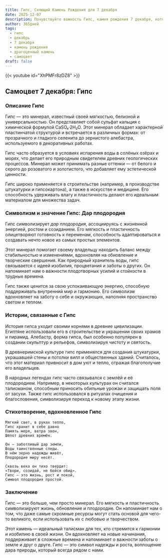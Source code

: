 ```yaml
---
title: Гипс, Сияющий Камень Рождения для 7 декабря
date: 2025-12-07
description: Почувствуйте важность Гипс, камня рождения 7 декабря, который символизирует Дар плодородия. Пусть его красота и значение осветят ваш день.
author: 365дней
tags:
  - гипс
  - декабрь
  - 7 декабря
  - камень рождения
  - драгоценный камень
  - самоцвет
draft: false
---
```


{{< youtube id="XhPMFr8zDZ8" >}}

## Самоцвет 7 декабря: Гипс

### Описание Гипс

Гипс — это минерал, известный своей мягкостью, белизной и универсальностью. Он представляет собой сульфат кальция с химической формулой CaSO₄·2H₂O. Этот минерал обладает характерной пластинчатой структурой и встречается в различных формах: от прозрачного и гладкого селенита до зернистого алебастра, используемого в декоративных работах.

Гипс часто образуется в условиях испарения воды в солёных озёрах и морях, что делает его природным свидетелем древних геологических процессов. Минерал может принимать разные оттенки — от белого и серого до розоватого и золотистого, что добавляет ему эстетической ценности.

Гипс широко применяется в строительстве (например, в производстве штукатурки и гипсокартона), а также в искусстве и медицине. Его способность удерживать влагу и пластичность делают его идеальным материалом для множества задач.

### Символизм и значение Гипс: Дар плодородия

Гипс символизирует _дар плодородия_, ассоциируясь с жизненной энергией, ростом и созиданием. Его мягкость и пластичность олицетворяют готовность к переменам, способность адаптироваться и создавать нечто новое из самых простых элементов.

Этот минерал помогает своему владельцу находить баланс между стабильностью и изменениями, вдохновляя на обновление и творческие свершения. Как природный хранитель воды, гипс связывается с идеей изобилия, процветания и заботы о других. Он напоминает нам о важности плодотворных усилий и стойкости в трудные времена.

Гипс также ценится за свою успокаивающую энергию, способную поддерживать внутренний мир и гармонию. Его символизм вдохновляет на заботу о себе и окружающих, наполняя пространство светом и теплом.

### Истории, связанные с Гипс

История гипса уходит своими корнями в древние цивилизации. Египтяне использовали его в строительстве и украшении своих храмов и пирамид. Алебастр, форма гипса, был особенно популярен в создании скульптур и рельефов, символизируя чистоту и святость.

В древнеримской культуре гипс применялся для создания штукатурки, украшавшей стены и потолки вилл и общественных зданий. Считалось, что этот материал привносит в дом уют и тепло, отражая благополучие его владельцев.

В народных легендах гипс часто связывался с землёй и её плодородием. Например, в некоторых культурах он считался талисманом, способным приносить обильные урожаи и защищать поля от засухи. Также гипс использовался в ритуалах очищения и благословения, символизируя переход к новому этапу жизни.

### Стихотворение, вдохновленное Гипс

```
Мягкий свет, в руках тепло,  
Гипс хранит в себе давно  
Память моря, ветра звон,  
Шёпот древних времён.

Он — заботливый дар земли,  
Воды таинственные следы.  
В нём зерно надежды живёт,  
Плодородие миру несёт.

Сквозь века он тихо твердит:  
«Твори, созидай, не бойся обид».  
Гипс — это жизнь, рост и покой,  
Символ плодородия простой.
```

### Заключение

Гипс — это больше, чем просто минерал. Его мягкость и пластичность символизируют жизнь, обновление и плодородие. Он напоминает нам о том, что даже самые скромные ресурсы могут стать основой для чего-то великого, если использовать их с любовью и творчеством.

Этот камень — идеальный талисман для тех, кто стремится к гармонии и изобилию в своей жизни. Он вдохновляет на новые начинания, поддерживает в сложные времена и напоминает о важности заботы о земле и друг о друге. Гипс — это символ надежды и роста, воплощение дара природы, который всегда рядом с нами.